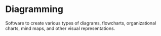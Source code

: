 # Diagramming

Software to create various types of diagrams, flowcharts, organizational charts, mind maps, and other visual representations.
